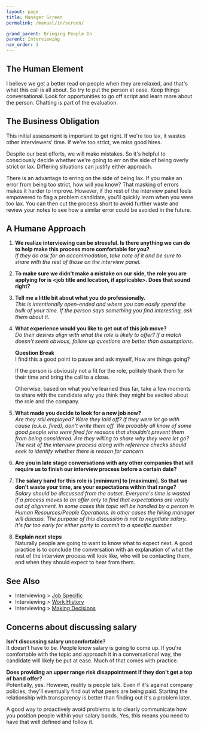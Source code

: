 ```yaml
---
layout: page
title: Manager Screen
permalink: /manual/in/screen/

grand_parent: Bringing People In
parent: Interviewing
nav_order: 1
---
```


## The Human Element
I believe we get a better read on people when they are relaxed, and that's
what this call is all about. So try to put the person at ease. Keep things 
conversational. Look for opportunities to go off script and learn more about
the person. Chatting is part of the evaluation.

## The Business Obligation
This initial assessment is important to get right. If we're too lax, it wastes 
other interviewers' time. If we're too strict, we miss good hires. 

Despite our best efforts, we will make mistakes. So it's helpful to consciously 
decide whether we're going to err on the side of being overly strict or lax. 
Differing situations can justify either approach.

There is an advantage to erring on the side of being lax. If you make an 
error from being too strict, how will you know? That masking of errors makes it 
harder to improve. However, if the rest of the interview panel feels empowered 
to flag a problem candidate, you'll quickly learn when you were too lax. You 
can then cut the process short to avoid further waste and review your notes to 
see how a similar error could be avoided in the future.

## A Humane Approach

1. **We realize interviewing can be stressful. Is there anything we can do to
help make this process more comfortable for you?**  
*If they do ask for an accommodation, take note of it and be sure to share with
the rest of those on the interview panel.*

2. **To make sure we didn't make a mistake on our side, the role you are
applying for is <job title and location, if applicable>. Does that sound
right?**  

3. **Tell me a little bit about what you do professionally.**  
*This is intentionally open-ended and where you can easily spend the bulk of 
your time. If the person says something you find interesting, ask them about 
it.*

4. **What experience would you like to get out of this job move?**  
*Do their desires align with what the role is likely to offer? If a match 
doesn't seem obvious, follow up questions are better than assumptions.*

    **Question Break**  
    I find this a good point to pause and ask myself, How are things going?

    If the person is obviously not a fit for the role, politely thank them for 
    their time and bring the call to a close.

    Otherwise, based on what you've learned thus far, take a few moments to 
    share with the candidate why you think they might be excited about the role 
    and the company. 


5. **What made you decide to look for a new job now?**  
*Are they still employed? Were they laid off? If they were let go with cause 
(a.k.a. fired), don't write them off. We probably all know of some good people 
who were fired for reasons that shouldn't prevent them from being considered. 
Are they willing to share why they were let go? The rest of the interview 
process along with reference checks should seek to identify whether there is 
reason for concern.*


6. **Are you in late stage conversations with any other companies that will 
require us to finish our interview process before a certain date?**  

7. **The salary band for this role is [minimum] to [maximum]. So that we don't 
waste your time, are your expectations within that range?**  
*Salary should be discussed from the outset. Everyone's time is wasted if
a process moves to an offer only to find that expectations are vastly out
of alignment. In some cases this topic will be handled by a person in Human 
Resources/People Operations. In other cases the hiring manager will discuss.
The purpose of this discussion is not to negotiate salary. It's far too early 
for either party to commit to a specific number.*

8. **Explain next steps**  
Naturally people are going to want to know what to expect next. A good
practice is to conclude the conversation with an explanation of what 
the rest of the interview process will look like, who will be contacting
them, and when they should expect to hear from them.

## See Also

  * Interviewing > [Job Specific]()
  * Interviewing > [Work History]()
  * Interviewing > [Making Decisions]()

## Concerns about discussing salary
**Isn't discussing salary uncomfortable?**  
It doesn't have to be. People know salary is going to come up. If you're 
comfortable with the topic and approach it in a conversational way, the 
candidate will likely be put at ease. Much of that comes with practice. 

**Does providing an upper range risk disappointment if they don't get a 
top of band offer?**  
Potentially, yes. However, reality is people talk. Even if it's against 
company policies, they'll eventually find out what peers are being paid.
Starting the relationship with transparency is better than finding out it's a
problem later.

A good way to proactively avoid problems is to clearly communicate how you
position people within your salary bands. Yes, this means you need to have
that well defined and follow it.


